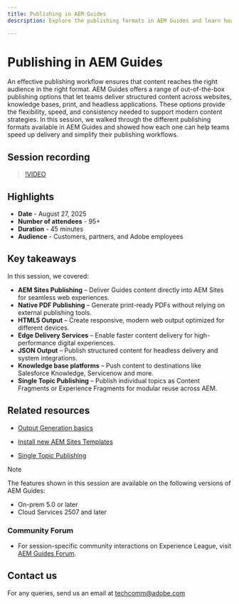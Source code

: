 ```yaml
---
title: Publishing in AEM Guides
description: Explore the publishing formats in AEM Guides and learn how to deliver content across multiple channels including AEM Sites, PDFs, HTML5, Edge Delivery Services, JSON, and more.

---
```

# Publishing in AEM Guides

An effective publishing workflow ensures that content reaches the right audience in the right format. AEM Guides offers a range of out-of-the-box publishing options that let teams deliver structured content across websites, knowledge bases, print, and headless applications. These options provide the flexibility, speed, and consistency needed to support modern content strategies.
In this session, we walked through the different publishing formats available in AEM Guides and showed how each one can help teams speed up delivery and simplify their publishing workflows.


## Session recording

>[!VIDEO](https://video.tv.adobe.com/v/3472888/?quality=12&learn=on)

## Highlights

- **Date** - August 27, 2025 
- **Number of attendees** - 95+
- **Duration** - 45 minutes
- **Audience** - Customers, partners, and Adobe employees

## Key takeaways

In this session, we covered:
- **AEM Sites Publishing** – Deliver Guides content directly into AEM Sites for seamless web experiences.  
- **Native PDF Publishing** – Generate print-ready PDFs without relying on external publishing tools.  
- **HTML5 Output** – Create responsive, modern web output optimized for different devices.  
- **Edge Delivery Services** – Enable faster content delivery for high-performance digital experiences.  
- **JSON Output** – Publish structured content for headless delivery and system integrations.  
- **Knowledge base platforms** – Push content to destinations like Salesforce Knowledge, Servicenow and more.  
- **Single Topic Publishing** – Publish individual topics as Content Fragments or Experience Fragments for modular reuse across AEM.


## Related resources

- [Output Generation basics](https://experienceleague.adobe.com/en/docs/experience-manager-guides/using/user-guide/map-management-publishing/output-gen/generate-output)

- [Install new AEM Sites Templates](https://experienceleague.adobe.com/en/docs/experience-manager-guides/using/knowledge-base/kb-articles/publishing/aem-site-templates/download-install-aem-sites-templates-cs-kb)

- [Single Topic Publishing](https://experienceleague.adobe.com/en/docs/experience-manager-guides/using/user-guide/map-management-publishing/output-gen/generate-output/single-topic-publishing/publish-content-fragment.html)



>[!NOTE]
>
> The features shown in this session are available on the following versions of AEM Guides:
> - On-prem 5.0 or later
> - Cloud Services 2507 and later


### Community Forum

- For session-specific community interactions on Experience League, visit  [AEM Guides Forum](https://experienceleaguecommunities.adobe.com/t5/experience-manager-guides/bd-p/xml-documentation-discussions).


## Contact us

For any queries, send us an email at <techcomm@adobe.com>
